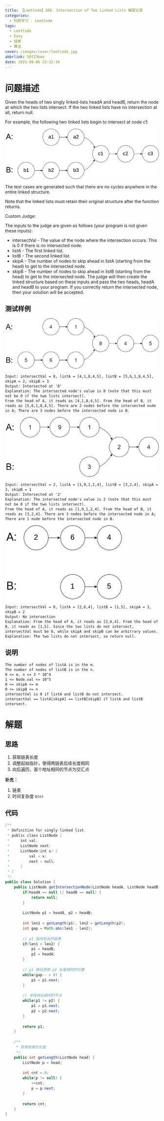 ```yaml
---
title: 【LeetCode】160. Intersection of Two Linked Lists 解题记录
categories:
  - 科研学习 - LeetCode
tags:
  - LeetCode
  - Easy
  - 链表
  - 算法
cover: /images/cover/leetcode.jpg
abbrlink: 50f23bee
date: 2021-08-06 23:32:34
---
```


# 问题描述

Given the heads of two singly linked-lists headA and headB, return the node at which the two lists intersect. If the two linked lists have no intersection at all, return null.

For example, the following two linked lists begin to intersect at node c1:

![](/images/【LeetCode】160-Intersection-of-Two-Linked-Lists-解题记录/2021-08-06-23-43-19.png)

The test cases are generated such that there are no cycles anywhere in the entire linked structure.

Note that the linked lists must retain their original structure after the function returns.

Custom Judge:

The inputs to the judge are given as follows (your program is not given these inputs):

- intersectVal - The value of the node where the intersection occurs. This is 0 if there is no intersected node.
- listA - The first linked list.
- listB - The second linked list.
- skipA - The number of nodes to skip ahead in listA (starting from the head) to get to the intersected node.
- skipB - The number of nodes to skip ahead in listB (starting from the head) to get to the intersected node.
The judge will then create the linked structure based on these inputs and pass the two heads, headA and headB to your program. If you correctly return the intersected node, then your solution will be accepted.

## 测试样例

![](/images/【LeetCode】160-Intersection-of-Two-Linked-Lists-解题记录/2021-08-06-23-59-58.png)

```
Input: intersectVal = 8, listA = [4,1,8,4,5], listB = [5,6,1,8,4,5], skipA = 2, skipB = 3
Output: Intersected at '8'
Explanation: The intersected node's value is 8 (note that this must not be 0 if the two lists intersect).
From the head of A, it reads as [4,1,8,4,5]. From the head of B, it reads as [5,6,1,8,4,5]. There are 2 nodes before the intersected node in A; There are 3 nodes before the intersected node in B.
```

![](/images/【LeetCode】160-Intersection-of-Two-Linked-Lists-解题记录/2021-08-07-00-00-21.png)

```
Input: intersectVal = 2, listA = [1,9,1,2,4], listB = [3,2,4], skipA = 3, skipB = 1
Output: Intersected at '2'
Explanation: The intersected node's value is 2 (note that this must not be 0 if the two lists intersect).
From the head of A, it reads as [1,9,1,2,4]. From the head of B, it reads as [3,2,4]. There are 3 nodes before the intersected node in A; There are 1 node before the intersected node in B.
```

![](/images/【LeetCode】160-Intersection-of-Two-Linked-Lists-解题记录/2021-08-07-00-00-42.png)

```
Input: intersectVal = 0, listA = [2,6,4], listB = [1,5], skipA = 3, skipB = 2
Output: No intersection
Explanation: From the head of A, it reads as [2,6,4]. From the head of B, it reads as [1,5]. Since the two lists do not intersect, intersectVal must be 0, while skipA and skipB can be arbitrary values.
Explanation: The two lists do not intersect, so return null.
```

## 说明

```
The number of nodes of listA is in the m.
The number of nodes of listB is in the n.
0 <= m, n <= 3 * 10^4
1 <= Node.val <= 10^5
0 <= skipA <= m
0 <= skipB <= n
intersectVal is 0 if listA and listB do not intersect.
intersectVal == listA[skipA] == listB[skipB] if listA and listB intersect.
```

# 解题

## 思路

1. 获取链表长度
1. 调整起始指针，使得两链表后续长度相同
1. 向后遍历，首个地址相同的节点为交汇点

**补充：**

1. 链表
1. 时间复杂度 `O(n)`

## 代码

```java
/**
 * Definition for singly-linked list.
 * public class ListNode {
 *     int val;
 *     ListNode next;
 *     ListNode(int x) {
 *         val = x;
 *         next = null;
 *     }
 * }
 */
public class Solution {
    public ListNode getIntersectionNode(ListNode headA, ListNode headB) {
        if(headA == null || headB == null) {
            return null;
        }
        
        ListNode p1 = headA, p2 = headB;
        
        int len1 = getLength(p1), len2 = getLength(p2);
        int gap = Math.abs(len1 - len2);
        
        // p1 指向较长的链表
        if(len1 < len2) {
            p1 = headB;
            p2 = headA;
        }
        
        // p1 移动至和 p2 长度相同的位置
        while(gap-- > 0) {
            p1 = p1.next;
        }
        
        // 寻找地址相同的节点
        while(p1 != p2) {
            p1 = p1.next;
            p2 = p2.next;
        }
        
        return p1;
    }
    
    /**
     * 获得链表的长度
     */
    public int getLength(ListNode head) {
        ListNode p = head;
        
        int cnt = 0;
        while(p != null) {
            ++cnt;
            p = p.next;
        }
        
        return cnt;
    }
}
```